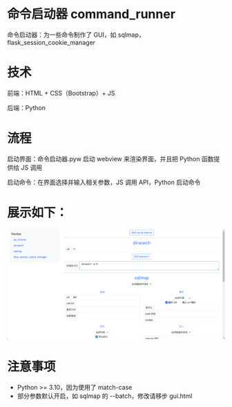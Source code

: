 # 命令启动器 command_runner
命令启动器：为一些命令制作了 GUI，如 sqlmap，flask_session_cookie_manager

# 技术

前端：HTML + CSS（Bootstrap）+ JS

后端：Python

# 流程
启动界面：命令启动器.pyw 启动 webview 来渲染界面，并且把 Python 函数提供给 JS 调用

启动命令：在界面选择并输入相关参数，JS 调用 API，Python 启动命令

# 展示如下：

<img src="./static/GUI.png">

# 注意事项
- Python >= 3.10，因为使用了 match-case
- 部分参数默认开启，如 sqlmap 的 --batch，修改请移步 gui.html